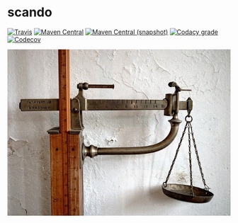 scando
===

[![Travis](https://img.shields.io/travis/io7m/scando.png?style=flat-square)](https://travis-ci.org/io7m/scando)
[![Maven Central](https://img.shields.io/maven-central/v/com.io7m.scando/com.io7m.scando.png?style=flat-square)](http://search.maven.org/#search%7Cga%7C1%7Cg%3A%22com.io7m.scando%22)
[![Maven Central (snapshot)](https://img.shields.io/nexus/s/https/oss.sonatype.org/com.io7m.scando/com.io7m.scando.svg?style=flat-square)](https://oss.sonatype.org/content/repositories/snapshots/com/io7m/scando/)
[![Codacy grade](https://img.shields.io/codacy/grade/866728723fb94b649612e24b68226ac1.png?style=flat-square)](https://www.codacy.com/app/github_79/scando)
[![Codecov](https://img.shields.io/codecov/c/github/io7m/scando.png?style=flat-square)](https://codecov.io/gh/io7m/scando)

![scando](./src/site/resources/scando.jpg?raw=true)

